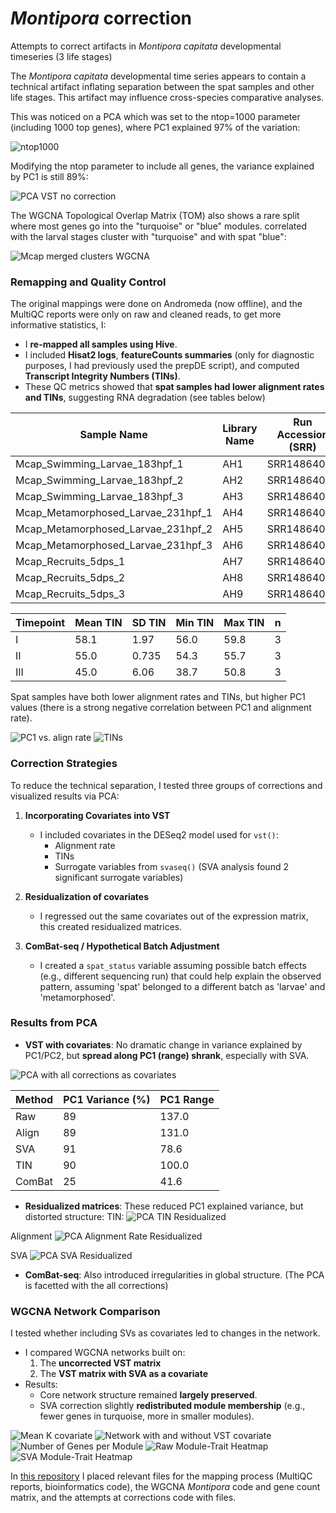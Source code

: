 # *Montipora* correction
Attempts to correct artifacts in *Montipora capitata* developmental timeseries (3 life stages)

The *Montipora capitata* developmental time series appears to contain a technical artifact inflating separation between the spat samples and other life stages. This artifact may influence cross-species comparative analyses.

This was noticed on a PCA which was set to the ntop=1000 parameter (including 1000 top genes), where PC1 explained 97% of the variation: 

![ntop1000](https://raw.githubusercontent.com/amurguei/Amalia_Open_Lab_Notebook_Mass_Lab/refs/heads/master/images/PCA_timepointntop%3D1000.png)

Modifying the ntop parameter to include all genes, the variance explained by PC1 is still 89%:

![PCA VST no correction](https://raw.githubusercontent.com/amurguei/Amalia_Open_Lab_Notebook_Mass_Lab/refs/heads/master/images/PCA_VST_no_corr.png)

The WGCNA Topological Overlap Matrix (TOM) also shows a rare split where most genes go into the "turquoise" or "blue" modules. correlated with the larval stages cluster with "turquoise" and with spat "blue": 

![Mcap merged clusters WGCNA](https://raw.githubusercontent.com/amurguei/Amalia_Open_Lab_Notebook_Mass_Lab/refs/heads/master/images/Mcap_mergedClusters_WGCNA.png)


### Remapping and Quality Control

The original mappings were done on Andromeda (now offline), and the MultiQC reports were only on raw and cleaned reads, to get more informative statistics, I:
- I **re-mapped all samples using Hive**.
- I included **Hisat2 logs**, **featureCounts summaries** (only for diagnostic purposes, I had previously used the prepDE script), and computed **Transcript Integrity Numbers (TINs)**.
- These QC metrics showed that **spat samples had lower alignment rates and TINs**, suggesting RNA degradation (see tables below)

| **Sample Name**                        | **Library Name** | **Run Accession (SRR)** | **TIN**   | **Align Rate (%)** |
|----------------------------------------|------------------|--------------------------|-----------|---------------------|
| Mcap_Swimming_Larvae_183hpf_1         | AH1              | SRR14864072              | 59.8477   | 73.0                |
| Mcap_Swimming_Larvae_183hpf_2         | AH2              | SRR14864071              | 58.5583   | 80.8                |
| Mcap_Swimming_Larvae_183hpf_3         | AH3              | SRR14864070              | 55.9792   | 82.1                |
| Mcap_Metamorphosed_Larvae_231hpf_1    | AH4              | SRR14864069              | 55.7272   | 79.9                |
| Mcap_Metamorphosed_Larvae_231hpf_2    | AH5              | SRR14864068              | 54.2609   | 71.9                |
| Mcap_Metamorphosed_Larvae_231hpf_3    | AH6              | SRR14864067              | 54.9006   | 73.0                |
| Mcap_Recruits_5dps_1                  | AH7              | SRR14864066              | 38.6921   | 47.3                |
| Mcap_Recruits_5dps_2                  | AH8              | SRR14864065              | 45.4262   | 65.0                |
| Mcap_Recruits_5dps_3                  | AH9              | SRR14864064              | 50.7809   | 63.4                |
          


 | **Timepoint** | **Mean TIN** | **SD TIN** | **Min TIN** | **Max TIN** | **n** |
|---------------|--------------|------------|-------------|-------------|-------|
| I             | 58.1         | 1.97       | 56.0        | 59.8        | 3     |
| II            | 55.0         | 0.735      | 54.3        | 55.7        | 3     |
| III           | 45.0         | 6.06       | 38.7        | 50.8        | 3     |

Spat samples have both lower alignment rates and TINs, but higher PC1 values (there is a strong negative correlation between PC1 and alignment rate).

![PC1 vs. align rate](https://raw.githubusercontent.com/amurguei/Amalia_Open_Lab_Notebook_Mass_Lab/refs/heads/master/images/PC1%20vs.%20align%20rate.png)
![TINs](https://raw.githubusercontent.com/amurguei/Amalia_Open_Lab_Notebook_Mass_Lab/refs/heads/master/images/TINs.png)


###  Correction Strategies

To reduce the technical separation, I tested three groups of corrections and visualized results via PCA:

1. **Incorporating Covariates into VST**
   - I included covariates in the DESeq2 model used for `vst()`:
     - Alignment rate
     - TINs
     - Surrogate variables from `svaseq()` (SVA analysis found 2 significant surrogate variables)

2. **Residualization of covariates**
   - I regressed out the same covariates out of the expression matrix, this created residualized matrices.

3. **ComBat-seq / Hypothetical Batch Adjustment**
   - I created a `spat_status` variable assuming possible batch effects (e.g., different sequencing run) that could help explain the observed pattern, assuming 'spat' belonged to a different batch as 'larvae' and 'metamorphosed'. 

### Results from PCA

- **VST with covariates**: No dramatic change in variance explained by PC1/PC2, but **spread along PC1 (range) shrank**, especially with SVA.

![PCA with all corrections as covariates](https://raw.githubusercontent.com/amurguei/Amalia_Open_Lab_Notebook_Mass_Lab/refs/heads/master/images/PCA_all_corrections%20as%20covariates.png)


| Method   | PC1 Variance (%) | PC1 Range |
|----------|------------------|-----------|
| Raw      | 89               | 137.0     |
| Align    | 89               | 131.0     |
| SVA      | 91               | 78.6      |
| TIN      | 90               | 100.0     |
| ComBat   | 25               | 41.6      |

- **Residualized matrices**: These reduced PC1 explained variance, but distorted structure:
TIN:
![PCA TIN Residualized](https://raw.githubusercontent.com/amurguei/Amalia_Open_Lab_Notebook_Mass_Lab/refs_)

Alignment
![PCA Alignment Rate Residualized](https://raw.githubusercontent.com/amurguei/Amalia_Open_Lab_Notebook_Mass_Lab/refs/heads/master/images/PCA_Alignment_rate_res.png)

SVA
![PCA SVA Residualized](https://raw.githubusercontent.com/amurguei/Amalia_Open_Lab_Notebook_Mass_Lab/refs/heads/master/images/PCA_SVA_res.png)

- **ComBat-seq**: Also introduced irregularities in global structure.
(The PCA is facetted with the all corrections)


### WGCNA Network Comparison

I tested whether including SVs as covariates led to changes in the network. 

- I compared WGCNA networks built on:
  1. The **uncorrected VST matrix**
  2. The **VST matrix with SVA as a covariate**
- Results:
  - Core network structure remained **largely preserved**.
  - SVA correction slightly **redistributed module membership** (e.g., fewer genes in turquoise, more in smaller modules).


![Mean K covariate](https://raw.githubusercontent.com/amurguei/Amalia_Open_Lab_Notebook_Mass_Lab/refs/heads/master/images/Mean%20K%20covariate.png)
![Network with and without VST covariate](https://raw.githubusercontent.com/amurguei/Amalia_Open_Lab_Notebook_Mass_Lab/refs/heads/master/images/Network_with-without%20VST%20covariate.png)
![Number of Genes per Module](https://raw.githubusercontent.com/amurguei/Amalia_Open_Lab_Notebook_Mass_Lab/refs/heads/master/images/Number_of_genes_per_module.png)
![Raw Module-Trait Heatmap](https://raw.githubusercontent.com/amurguei/Amalia_Open_Lab_Notebook_Mass_Lab/refs/heads/master/images/Raw_ModuleTrait_Heatmap-1.png)
![SVA Module-Trait Heatmap](https://raw.githubusercontent.com/amurguei/Amalia_Open_Lab_Notebook_Mass_Lab/refs/heads/master/images/SVA_ModuleTrait_Heatmap-1.png)


In [this repository](https://github.com/amurguei/Montipora_corr) I placed relevant files for the mapping process (MultiQC reports, bioinformatics code), the WGCNA *Montipora* code and gene count matrix, and the attempts at corrections code with files. 
